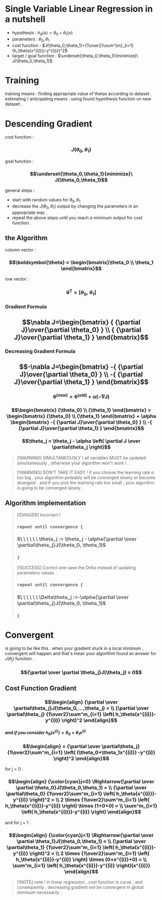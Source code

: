 # Single Variable Linear Regression in a nutshell

- hypothesis : $h_\theta(x)=\theta_0+\theta_1(x)$
- parameters : $\theta_0,\theta_1$
- cost function : $J(\theta_0,\theta_1)={1\over2}\sum^{m}_{i=1}(h_\theta(x^{(i)})-y^{(i)})^2$
- target / goal function : $\underset{\theta_0,\theta_1}{minimize}\  J(\theta_0,\theta_1)$

# Training

training means : finding appropriate value of thetas according to dataset .
estimating / anticipating means : using found hypothesis function on new dataset .

# Descending Gradient

cost function :
### $$J(\theta_0,\theta_1)$$
goal function :
### $$\underset{\theta_0,\theta_1}{minimize}\ J(\theta_0,\theta_1)$$

general steps :
- start with random values for $\theta_0, \theta_1$
- decrease the $J(\theta_0,\theta_1)$ output by changing the parameters in an appropriate way .
- repeat the above steps until you reach a minimum output for cost function .

## the Algorithm

column vector :
### $$\boldsymbol{\theta} = \begin{bmatrix}\theta_0 \\ \theta_1 \end{bmatrix}$$
row vector :
### $$\boldsymbol{\theta^T} = [\theta_0,\ \theta_1]$$

### Gradient Formula
## $$\nabla J=\begin{bmatrix} { {\partial J}\over{\partial \theta_0} } \\ { {\partial J}\over{\partial \theta_1} } \end{bmatrix}$$

### Decreasing Gradient Formula

## $$-\nabla J=\begin{bmatrix} -{ {\partial J}\over{\partial \theta_0} } \\ -{ {\partial J}\over{\partial \theta_1} } \end{bmatrix}$$

### $$\boldsymbol{\theta}^{(new)}=\boldsymbol{\theta}^{(old)}+\alpha(-\boldsymbol{\nabla J})$$

### $$\begin{bmatrix} {\theta_0} \\ {\theta_1} \end{bmatrix} = \begin{bmatrix} {\theta_0} \\ {\theta_1} \end{bmatrix} + \alpha \begin{bmatrix} -{ {\partial J}\over{\partial \theta_0} } \\ -{ {\partial J}\over{\partial \theta_1} } \end{bmatrix}$$
### $$\theta_j = \theta_j - \alpha \left( \partial J \over \partial\theta_j \right)$$
> [!WARNING] SIMULTANEOUSLY !
> all variables MUST be updated simultaneously , otherwise your algorithm won't work ! .

> [!WARNING] DON'T TAKE IT EASY !
> if you choose the learning rate $\alpha$ too big , your algorithm probably will be converged slowly or become divergent .
> and if you pick the learning rate too small , your algorithm is going to be converged slowly .

## Algorithm implementation

> [!DANGER] Incorrect !
> ### `repeat until convergence {`
> ### $\ \ \ \ \ \ \theta_j := \theta_j - \alpha{\partial \over \partial\theta_j}J(\theta_0, \theta_1)$
> ### `}`

> [!SUCCESS] Correct one
>save the Delta instead of updating parameters values .
>
> ### `repeat until convergence {`
> ### $\ \ \ \ \ \ \Delta\theta_j :=-\alpha{\partial \over \partial\theta_j}J(\theta_0, \theta_1)$
> ### `}`


# Convergent

is going to be like this . when your gradient stuck in a local minimum , convergent will happen and that's mean your algorithm found an answer for $J(\theta_j)$ function .
### $${\partial \over \partial \theta_j}J(\theta_j) = 0$$
## Cost Function Gradient

### $$\begin{align} {\partial \over \partial\theta_j}J(\theta_0,...,\theta_j) = \\ {\partial \over \partial\theta_j} {1\over2}\sum^m_{i=1} \left( h_\theta(x^{(i)})-y^{(i)} \right)^2 \end{align}$$
##### and if you consider $h_\theta(x^{(i)})=\theta_0+\theta_1x^{(i)}$ 

### $$\begin{align} = {\partial \over \partial\theta_j} {1\over2}\sum^m_{i=1} \left( (\theta_0+\theta_1x^{(i)}) -y^{(i)} \right)^2 \end{align}$$
for j = 0 .
### $$\begin{align} {\color{cyan}j=0} \Rightarrow{\partial \over \partial \theta_0}J(\theta_0,\theta_1) = \\ {\partial \over \partial\theta_0} {1\over2}\sum^m_{i=1} \left( h_\theta(x^{(i)})-y^{(i)} \right)^2 = \\ 2 \times {1\over2}\sum^m_{i=1} \left( h_\theta(x^{(i)})-y^{(i)} \right) \times (1+0+0) = \\ \sum^m_{i=1} \left( h_\theta(x^{(i)})-y^{(i)} \right) \end{align}$$
and for j = 1 .
### $$\begin{align} {\color{cyan}j=1} \Rightarrow{\partial \over \partial \theta_1}J(\theta_0,\theta_1) = \\ {\partial \over \partial\theta_1} {1\over2}\sum^m_{i=1} \left( h_\theta(x^{(i)})-y^{(i)} \right)^2 = \\ 2 \times {1\over2}\sum^m_{i=1} \left( h_\theta(x^{(i)})-y^{(i)} \right) \times (0+x^{(i)}+0) = \\ \sum^m_{i=1} \left( h_\theta(x^{(i)})-y^{(i)} \right)(x^{(i)}) \end{align}$$
> [!NOTE] note !
> in linear regression , cost function is curve , and consequently , decreasing gradient will be convergent in global minimum necessarily .


















